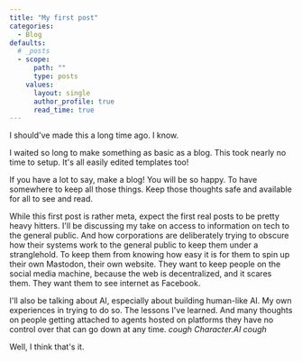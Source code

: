 ```yaml
---
title: "My first post"
categories:
  - Blog
defaults:
  # _posts
  - scope:
      path: ""
      type: posts
    values:
      layout: single
      author_profile: true
      read_time: true
---
```

I should've made this a long time ago. I know.

I waited so long to make something as basic as a blog. This took nearly no time to setup. It's all easily edited templates too!

If you have a lot to say, make a blog! You will be so happy. To have somewhere to keep all those things. Keep those thoughts safe and available for all to see and read.

While this first post is rather meta, expect the first real posts to be pretty heavy hitters. I'll be discussing my take on access to information on tech to the general public. And how corporations are deliberately trying to obscure how their systems work to the general public to keep them under a stranglehold. To keep them from knowing how easy it is for them to spin up their own Mastodon, their own website. They want to keep people on the social media machine, because the web is decentralized, and it scares them. They want them to see internet as Facebook.

I'll also be talking about AI, especially about building human-like AI. My own experiences in trying to do so. The lessons I've learned. And many thoughts on people getting attached to agents hosted on platforms they have no control over that can go down at any time. *cough Character.AI cough*

Well, I think that's it.
